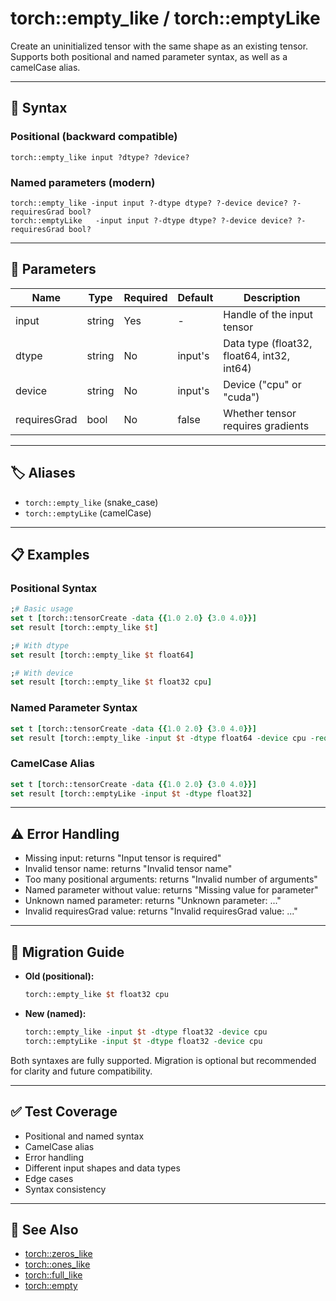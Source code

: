 # torch::empty_like / torch::emptyLike

Create an uninitialized tensor with the same shape as an existing tensor. Supports both positional and named parameter syntax, as well as a camelCase alias.

---

## 📝 **Syntax**

### **Positional (backward compatible)**
```
torch::empty_like input ?dtype? ?device?
```

### **Named parameters (modern)**
```
torch::empty_like -input input ?-dtype dtype? ?-device device? ?-requiresGrad bool?
torch::emptyLike   -input input ?-dtype dtype? ?-device device? ?-requiresGrad bool?
```

---

## 🧩 **Parameters**
| Name         | Type   | Required | Default   | Description                                 |
|--------------|--------|----------|-----------|---------------------------------------------|
| input        | string | Yes      | -         | Handle of the input tensor                  |
| dtype        | string | No       | input's    | Data type (float32, float64, int32, int64)  |
| device       | string | No       | input's    | Device ("cpu" or "cuda")                    |
| requiresGrad | bool   | No       | false      | Whether tensor requires gradients           |

---

## 🏷️ **Aliases**
- `torch::empty_like` (snake_case)
- `torch::emptyLike` (camelCase)

---

## 📋 **Examples**

### **Positional Syntax**
```tcl
;# Basic usage
set t [torch::tensorCreate -data {{1.0 2.0} {3.0 4.0}}]
set result [torch::empty_like $t]

;# With dtype
set result [torch::empty_like $t float64]

;# With device
set result [torch::empty_like $t float32 cpu]
```

### **Named Parameter Syntax**
```tcl
set t [torch::tensorCreate -data {{1.0 2.0} {3.0 4.0}}]
set result [torch::empty_like -input $t -dtype float64 -device cpu -requiresGrad true]
```

### **CamelCase Alias**
```tcl
set t [torch::tensorCreate -data {{1.0 2.0} {3.0 4.0}}]
set result [torch::emptyLike -input $t -dtype float32]
```

---

## ⚠️ **Error Handling**
- Missing input: returns "Input tensor is required"
- Invalid tensor name: returns "Invalid tensor name"
- Too many positional arguments: returns "Invalid number of arguments"
- Named parameter without value: returns "Missing value for parameter"
- Unknown named parameter: returns "Unknown parameter: ..."
- Invalid requiresGrad value: returns "Invalid requiresGrad value: ..."

---

## 🔄 **Migration Guide**
- **Old (positional):**
  ```tcl
  torch::empty_like $t float32 cpu
  ```
- **New (named):**
  ```tcl
  torch::empty_like -input $t -dtype float32 -device cpu
  torch::emptyLike -input $t -dtype float32 -device cpu
  ```

Both syntaxes are fully supported. Migration is optional but recommended for clarity and future compatibility.

---

## ✅ **Test Coverage**
- Positional and named syntax
- CamelCase alias
- Error handling
- Different input shapes and data types
- Edge cases
- Syntax consistency

---

## 🔗 **See Also**
- [torch::zeros_like](zeros_like.md)
- [torch::ones_like](ones_like.md)
- [torch::full_like](full_like.md)
- [torch::empty](empty.md) 